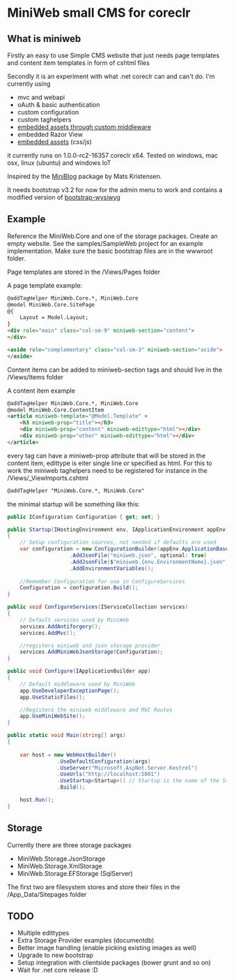 # MiniWeb small CMS for coreclr

## What is miniweb
Firstly an easy to use Simple CMS website that just needs page templates and content item templates in form of cshtml files

Secondly it is an experiment with what .net coreclr can and can't do. I'm currently using
* mvc and webapi
* oAuth & basic authentication 
* custom configuration
* custom taghelpers
* [embedded assets through custom middleware](http://irooc.github.io/miniweb-coreclr/embedded-assets.html)
* embedded Razor View
* [embedded assets](http://irooc.github.io/miniweb-coreclr/embedded-assets.html) (css/js)

it currently runs on  1.0.0-rc2-16357 coreclr x64.
Tested on windows, mac osx, linux (ubuntu) and windows IoT 

Inspired by the [MiniBlog](https://github.com/madskristensen/miniblog) package by Mats Kristensen.

It needs bootstrap v3.2 for now for the admin menu to work and contains a modified version of [bootstrap-wysiwyg](http://github.com/mindmup/bootstrap-wysiwyg)  

## Example
Reference the MiniWeb.Core and one of the storage packages. Create an empty website. See the samples/SampleWeb project for an example implementation. Make sure the basic bootstrap files are in the wwwroot folder.

Page templates are stored in the /Views/Pages folder

A page template example:
```HTML
@addTagHelper MiniWeb.Core.*, MiniWeb.Core
@model MiniWeb.Core.SitePage
@{
	Layout = Model.Layout;
}
<div role="main" class="col-sm-9" miniweb-section="content">
</div>

<aside role="complementary" class="col-sm-3" miniweb-section="aside">
</aside>
```

Content items can be added to miniweb-section tags and should live in the /Views/Items folder

A content item example
```HTML
@addTagHelper MiniWeb.Core.*, MiniWeb.Core
@model MiniWeb.Core.ContentItem
<article miniweb-template="@Model.Template" >
	<h3 miniweb-prop="title"></h3>
	<div miniweb-prop="content" miniweb-edittype="html"></div>
	<div miniweb-prop="other" miniweb-edittype="html"></div>
</article>
```
every tag can have a miniweb-prop attribute that will be stored in the content item, edittype is eiter single line or specified as html. 
For this to work the miniweb taghelpers need to be registered for instance in the /Views/_ViewImports.cshtml
```HTML
@addTagHelper "MiniWeb.Core.*, MiniWeb.Core"
```


the minimal startup will be something like this:
```c#
public IConfiguration Configuration { get; set; }

public Startup(IHostingEnvironment env, IApplicationEnvironment appEnv)
{
	// Setup configuration sources, not needed if defaults are used
	var configuration = new ConfigurationBuilder(appEnv.ApplicationBasePath)
					.AddJsonFile("miniweb.json", optional: true)
					.AddJsonFile($"miniweb.{env.EnvironmentName}.json", optional: true)
					.AddEnvironmentVariables();
					
	//Remember Configuration for use in ConfigureServices
	Configuration = configuration.Build();
}

public void ConfigureServices(IServiceCollection services)
{
	// Default services used by MiniWeb
	services.AddAntiforgery();
	services.AddMvc();

    //registers miniweb and json storage provider
	services.AddMiniWebJsonStorage(Configuration);
}

public void Configure(IApplicationBuilder app)
{
	// Default middleware used by MiniWeb
	app.UseDeveloperExceptionPage();
	app.UseStaticFiles();

	//Registers the miniweb middleware and MVC Routes
	app.UseMiniWebSite();
}

public static void Main(string[] args)
{
    
	var host = new WebHostBuilder()
       			.UseDefaultConfiguration(args)
     			.UseServer("Microsoft.AspNet.Server.Kestrel")
			    .UseUrls("http://localhost:5001")
			    .UseStartup<Startup>() // Startup is the name of the Startup class 
			    .Build();

	host.Run();
}

```

## Storage
Currently there are three storage packages
* MiniWeb.Storage.JsonStorage
* MiniWeb.Storage.XmlStorage
* MiniWeb.Storage.EFStorage (SqlServer)

The first two are filesystem stores and store their files in the /App_Data/Sitepages folder

## TODO
* Multiple edittypes
* Extra Storage Provider examples (documentdb)
* Better image handling (enable picking existing images as well)
* Upgrade to new bootstrap
* Setup integration with clientside packages (bower grunt and so on)
* Wait for .net core release :D



